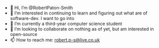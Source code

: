 - 👋 Hi, I’m @RobertPaton-Smith
- 👀 I’m interested in continuing to learn and figuring out what are of software-dev. I want to go into
- 🌱 I’m currently a third-year computer science student
- 💞️ I’m looking to collaborate on nothing as of yet, but am interested in open-source
- 📫 How to reach me: robert.p-s@live.co.uk

<!---
RobertPaton-Smith/RobertPaton-Smith is a ✨ special ✨ repository because its `README.md` (this file) appears on your GitHub profile.
You can click the Preview link to take a look at your changes.
--->
